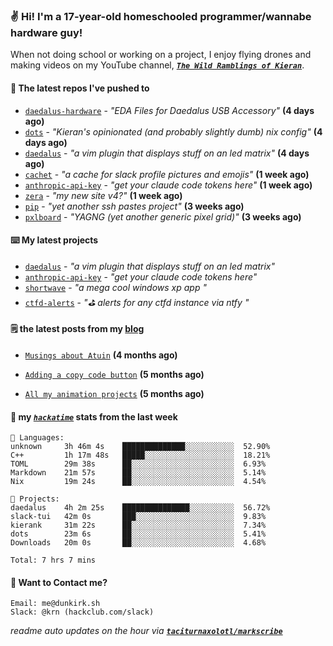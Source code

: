 ### ✌️ Hi! I'm a 17-year-old homeschooled programmer/wannabe hardware guy!

When not doing school or working on a project, I enjoy flying drones and making videos on my YouTube channel, [**_`The Wild Ramblings of Kieran`_**](https://youtube.com/@kieran.rambles).

#### 👷 The latest repos I've pushed to

- [`daedalus-hardware`](https://github.com/geschmit/daedalus-hardware) - _"EDA Files for Daedalus USB Accessory"_ **(4 days ago)**
- [`dots`](https://github.com/taciturnaxolotl/dots) - _"Kieran's opinionated (and probably slightly dumb) nix config"_ **(4 days ago)**
- [`daedalus`](https://github.com/taciturnaxolotl/daedalus) - _"a vim plugin that displays stuff on an led matrix"_ **(4 days ago)**
- [`cachet`](https://github.com/taciturnaxolotl/cachet) - _"a cache for slack profile pictures and emojis"_ **(1 week ago)**
- [`anthropic-api-key`](https://github.com/taciturnaxolotl/anthropic-api-key) - _"get your claude code tokens here"_ **(1 week ago)**
- [`zera`](https://github.com/taciturnaxolotl/zera) - _"my new site v4?"_ **(1 week ago)**
- [`pip`](https://github.com/taciturnaxolotl/pip) - _"yet another ssh pastes project"_ **(3 weeks ago)**
- [`pxlboard`](https://github.com/taciturnaxolotl/pxlboard) - _"YAGNG (yet another generic pixel grid)"_ **(3 weeks ago)**

#### ⌨️ My latest projects

- [`daedalus`](https://github.com/taciturnaxolotl/daedalus) - _"a vim plugin that displays stuff on an led matrix"_
- [`anthropic-api-key`](https://github.com/taciturnaxolotl/anthropic-api-key) - _"get your claude code tokens here"_
- [`shortwave`](https://github.com/taciturnaxolotl/shortwave) - _"a mega cool windows xp app "_
- [`ctfd-alerts`](https://github.com/taciturnaxolotl/ctfd-alerts) - _"⛳ alerts for any ctfd instance via ntfy "_

#### 🗒️ the latest posts from my [blog](https://dunkirk.sh)

- [`Musings about Atuin`](https://dunkirk.sh/blog/atuin/) **(4 months ago)**

- [`Adding a copy code button`](https://dunkirk.sh/blog/adding-a-copy-button/) **(5 months ago)**

- [`All my animation projects`](https://dunkirk.sh/blog/my-animations/) **(5 months ago)**



#### 📡 my [_`hackatime`_](https://waka.hackclub.com) stats from the last week

```text
💾 Languages:
unknown     3h 46m 4s    ██████████████░░░░░░░░░░░  52.90%
C++         1h 17m 48s   █████░░░░░░░░░░░░░░░░░░░░  18.21%
TOML        29m 38s      ██░░░░░░░░░░░░░░░░░░░░░░░  6.93%
Markdown    21m 57s      ██░░░░░░░░░░░░░░░░░░░░░░░  5.14%
Nix         19m 24s      ██░░░░░░░░░░░░░░░░░░░░░░░  4.54%

💼 Projects:
daedalus    4h 2m 25s    ███████████████░░░░░░░░░░  56.72%
slack-tui   42m 0s       ███░░░░░░░░░░░░░░░░░░░░░░  9.83%
kierank     31m 22s      ██░░░░░░░░░░░░░░░░░░░░░░░  7.34%
dots        23m 6s       ██░░░░░░░░░░░░░░░░░░░░░░░  5.41%
Downloads   20m 0s       ██░░░░░░░░░░░░░░░░░░░░░░░  4.68%

Total: 7 hrs 7 mins
```

#### 📮 Want to Contact me?

```text
Email: me@dunkirk.sh
Slack: @krn (hackclub.com/slack)
```

_readme auto updates on the hour via [**`taciturnaxolotl/markscribe`**](https://github.com/taciturnaxolotl/markscribe)_
